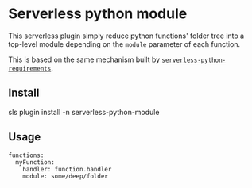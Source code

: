 # Serverless python module

This serverless plugin simply reduce python functions' folder tree into a top-level module depending on the `module` parameter of each function.

This is based on the same mechanism built by [`serverless-python-requirements`](https://github.com/UnitedIncome/serverless-python-requirements).

## Install

sls plugin install -n serverless-python-module

## Usage

```
functions:
  myFunction:
    handler: function.handler
    module: some/deep/folder
```
